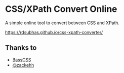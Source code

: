 # CSS/XPath Convert Online

A simple online tool to convert between CSS and XPath.

https://rdsubhas.github.io/css-xpath-converter/

## Thanks to

* [BassCSS](//basscss.com)
* [@zackehh](//github.com/zackehh/csx-path)
